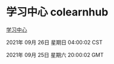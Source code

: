 # 学习中心 colearnhub
[学习中心](http://59.174.27.76:56308/colearnhub/)

2021年 09月 26日 星期日 04:00:02 CST

2021年 09月 25日 星期六 20:00:02 GMT
